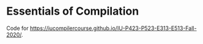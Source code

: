 # Essentials of Compilation

Code for <https://iucompilercourse.github.io/IU-P423-P523-E313-E513-Fall-2020/>.